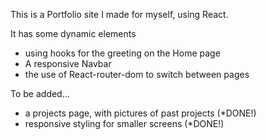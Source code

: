 This is a Portfolio site I made for myself,
using React.

It has some dynamic elements 
  - using hooks for the greeting on the Home page
  - A responsive Navbar
  - the use of React-router-dom to switch between pages

To be added...
  - a projects page, with pictures of past projects (*DONE!)
  - responsive styling for smaller screens (*DONE!)
